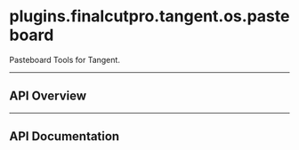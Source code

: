 # plugins.finalcutpro.tangent.os.pasteboard

Pasteboard Tools for Tangent.

---

## API Overview

---

## API Documentation

